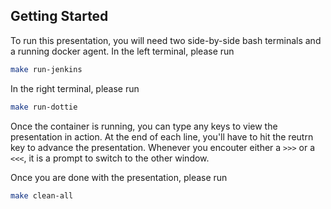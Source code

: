 ## Getting Started

To run this presentation, you will need two side-by-side bash terminals
and a running docker agent. In the left terminal, please run

```bash
make run-jenkins
```

In the right terminal, please run
```bash
make run-dottie
```

Once the container is running, you can type any keys to view the presentation
in action. At the end of each line, you'll have to hit the reutrn key
to advance the presentation. Whenever you encouter either a `>>>` or a `<<<`, it is a prompt to switch
to the other window.

Once you are done with the presentation, please run
```bash
make clean-all
```
